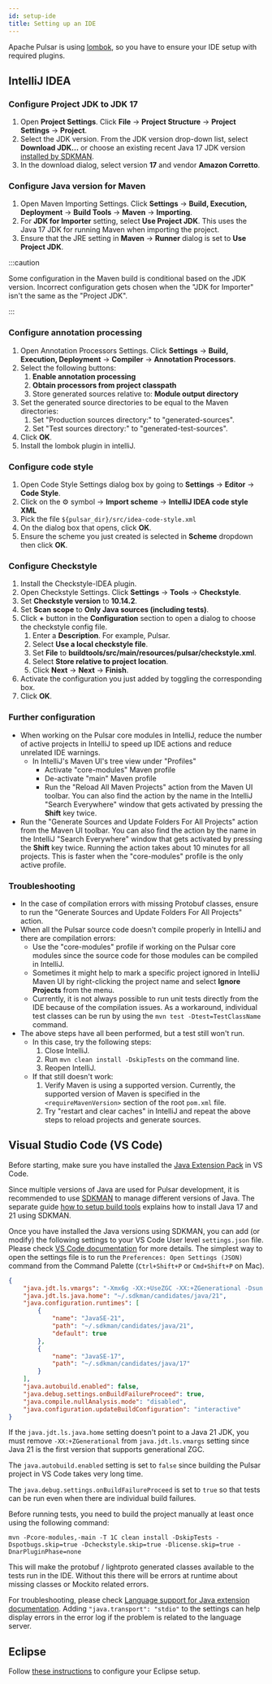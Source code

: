 ```yaml
---
id: setup-ide
title: Setting up an IDE
---
```


Apache Pulsar is using [lombok](https://projectlombok.org/), so you have to ensure your IDE setup with required plugins.

## IntelliJ IDEA

### Configure Project JDK to JDK 17

1. Open **Project Settings**. Click **File** → **Project Structure** → **Project Settings** → **Project**.
2. Select the JDK version. From the JDK version drop-down list, select **Download JDK...** or choose an existing recent Java 17 JDK version [installed by SDKMAN](setup-buildtools.md).
3. In the download dialog, select version **17** and vendor **Amazon Corretto**.

### Configure Java version for Maven

1. Open Maven Importing Settings. Click **Settings** → **Build, Execution, Deployment** → **Build Tools** → **Maven** → **Importing**.
2. For **JDK for Importer** setting, select **Use Project JDK**. This uses the Java 17 JDK for running Maven when importing the project.
3. Ensure that the JRE setting in **Maven** → **Runner** dialog is set to **Use Project JDK**.

:::caution

Some configuration in the Maven build is conditional based on the JDK version. Incorrect configuration gets chosen when the "JDK for Importer" isn't the same as the "Project JDK".

:::

### Configure annotation processing

1. Open Annotation Processors Settings. Click **Settings** → **Build, Execution, Deployment** → **Compiler** → **Annotation Processors**.
2. Select the following buttons:
   1. **Enable annotation processing**
   2. **Obtain processors from project classpath**
   3. Store generated sources relative to: **Module output directory**
3. Set the generated source directories to be equal to the Maven directories:
   1. Set "Production sources directory:" to "generated-sources".
   2. Set "Test sources directory:" to "generated-test-sources".
4. Click **OK**.
5. Install the lombok plugin in intelliJ.

### Configure code style

1. Open Code Style Settings dialog box by going to **Settings** → **Editor** → **Code Style**.
2. Click on the :gear: symbol → **Import scheme** → **IntelliJ IDEA code style XML**
3. Pick the file `${pulsar_dir}/src/idea-code-style.xml`
4. On the dialog box that opens, click **OK**.
5. Ensure the scheme you just created is selected in **Scheme** dropdown then click **OK**.

### Configure Checkstyle

1. Install the Checkstyle-IDEA plugin.
2. Open Checkstyle Settings. Click **Settings** → **Tools** → **Checkstyle**.
3. Set **Checkstyle version** to **10.14.2**.
4. Set **Scan scope** to **Only Java sources (including tests)**.
5. Click **+** button in the **Configuration** section to open a dialog to choose the checkstyle config file.
   1. Enter a **Description**. For example, Pulsar.
   2. Select **Use a local checkstyle file**.
   3. Set **File** to **buildtools/src/main/resources/pulsar/checkstyle.xml**.
   4. Select **Store relative to project location**.
   5. Click **Next** → **Next** → **Finish**.
6. Activate the configuration you just added by toggling the corresponding box.
7. Click **OK**.

### Further configuration

* When working on the Pulsar core modules in IntelliJ, reduce the number of active projects in IntelliJ to speed up IDE actions and reduce unrelated IDE warnings.
  * In IntelliJ's Maven UI's tree view under "Profiles"
    * Activate "core-modules" Maven profile
    * De-activate "main" Maven profile
    * Run the "Reload All Maven Projects" action from the Maven UI toolbar. You can also find the action by the name in the IntelliJ "Search Everywhere" window that gets activated by pressing the **Shift** key twice.
* Run the "Generate Sources and Update Folders For All Projects" action from the Maven UI toolbar. You can also find the action by the name in the IntelliJ "Search Everywhere" window that gets activated by pressing the **Shift** key twice. Running the action takes about 10 minutes for all projects. This is faster when the "core-modules" profile is the only active profile.

### Troubleshooting

* In the case of compilation errors with missing Protobuf classes, ensure to run the "Generate Sources and Update Folders For All Projects" action.
* When all the Pulsar source code doesn't compile properly in IntelliJ and there are compilation errors:
  * Use the "core-modules" profile if working on the Pulsar core modules since the source code for those modules can be compiled in IntelliJ.
  * Sometimes it might help to mark a specific project ignored in IntelliJ Maven UI by right-clicking the project name and select **Ignore Projects** from the menu.
  * Currently, it is not always possible to run unit tests directly from the IDE because of the compilation issues. As a workaround, individual test classes can be run by using the `mvn test -Dtest=TestClassName` command.
* The above steps have all been performed, but a test still won't run.
  * In this case, try the following steps:
    1. Close IntelliJ.
    2. Run `mvn clean install -DskipTests` on the command line.
    3. Reopen IntelliJ.
  * If that still doesn't work:
    1. Verify Maven is using a supported version. Currently, the supported version of Maven is specified in the `<requireMavenVersion>` section of the root `pom.xml` file.
    2. Try "restart and clear caches" in IntelliJ and repeat the above steps to reload projects and generate sources.

## Visual Studio Code (VS Code)

Before starting, make sure you have installed the [Java Extension Pack](https://marketplace.visualstudio.com/items?itemName=vscjava.vscode-java-pack) in VS Code.

Since multiple versions of Java are used for Pulsar development, it is recommended to use [SDKMAN](https://sdkman.io/installation) to manage different versions of Java. The separate guide [how to setup build tools](setup-buildtools.md) explains how to install Java 17 and 21 using SDKMAN.

Once you have installed the Java versions using SDKMAN, you can add (or modify) the following settings to your VS Code User level `settings.json` file. Please check [VS Code documentation](https://code.visualstudio.com/docs/getstarted/settings) for more details. The simplest way to open the settings file is to run the `Preferences: Open Settings (JSON)` command from the Command Palette (`Ctrl+Shift+P` or `Cmd+Shift+P` on Mac).

```json
{
    "java.jdt.ls.vmargs": "-Xmx6g -XX:+UseZGC -XX:+ZGenerational -Dsun.zip.disableMemoryMapping=true",
    "java.jdt.ls.java.home": "~/.sdkman/candidates/java/21",
    "java.configuration.runtimes": [
        {
            "name": "JavaSE-21",
            "path": "~/.sdkman/candidates/java/21",
            "default": true
        },
        {
            "name": "JavaSE-17",
            "path": "~/.sdkman/candidates/java/17"
        }
    ],
    "java.autobuild.enabled": false,
    "java.debug.settings.onBuildFailureProceed": true,
    "java.compile.nullAnalysis.mode": "disabled",
    "java.configuration.updateBuildConfiguration": "interactive"
}
```

If the `java.jdt.ls.java.home` setting doesn't point to a Java 21 JDK, you must remove `-XX:+ZGenerational` from `java.jdt.ls.vmargs` setting since Java 21 is the first version that supports generational ZGC.

The `java.autobuild.enabled` setting is set to `false` since building the Pulsar project in VS Code takes very long time.

The `java.debug.settings.onBuildFailureProceed` is set to `true` so that tests can be run even when there are individual build failures.

Before running tests, you need to build the project manually at least once using the following command:

```shell
mvn -Pcore-modules,-main -T 1C clean install -DskipTests -Dspotbugs.skip=true -Dcheckstyle.skip=true -Dlicense.skip=true -DnarPluginPhase=none
```

This will make the protobuf / lightproto generated classes available to the tests run in the IDE. Without this there will be errors at runtime about missing classes or Mockito related errors.

For troubleshooting, please check [Language support for Java extension documentation](https://github.com/redhat-developer/vscode-java/wiki/Troubleshooting). Adding `"java.transport": "stdio"` to the settings can help display errors in the error log if the problem is related to the language server.

## Eclipse

Follow [these instructions](https://howtodoinjava.com/automation/lombok-eclipse-installation-examples/) to configure your Eclipse setup.
